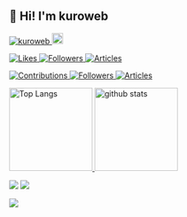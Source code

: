## 👋 Hi! I'm kuroweb

<p align="left"> 
  <a href="https://github.com/kuroweb/kuroweb/">
    <img src="https://komarev.com/ghpvc/?username=kuroweb" alt="kuroweb" />
  </a>
  <a href="https://github.com/kuroweb">
    <img height="20" src="https://img.shields.io/github/followers/kuroweb?label=follow&logo=github&style=flat" />
  </a>
</p>

<p align="left"> 
  <a href="https://zenn.dev/kuromitsu"><img src="https://badgen.org/img/zenn/kuromitsu/likes?style=flat" alt="Likes" />
  <a href="https://zenn.dev/kuromitsu"><img src="https://badgen.org/img/zenn/kuromitsu/followers?style=flat" alt="Followers" />
  <a href="https://zenn.dev/kuromitsu"><img src="https://badgen.org/img/zenn/kuromitsu/articles?style=flat" alt="Articles" />
</p>
    
<p align="left">
  <a href="https://qiita.com/koki_develop"><img src="https://badgen.org/img/qiita/kuroweb/contributions?style=flat" alt="Contributions" />
  <a href="https://qiita.com/kuroweb"><img src="https://badgen.org/img/qiita/kuroweb/followers?style=flat" alt="Followers" />
  <a href="https://qiita.com/kuroweb"><img src="https://badgen.org/img/qiita/kuroweb/articles?style=flat" alt="Articles" />
</p>

<p align="left"> 
  <img alt="Top Langs" height="150px" src="https://github-readme-stats.vercel.app/api/top-langs/?username=kuroweb&layout=compact&count_private=true&show_icons=true&show_icons=true&theme=dark" />
  <img alt="github stats" height="150px" src="https://github-readme-stats.vercel.app/api?username=kuroweb&count_private=true&show_icons=true&theme=dark" />
</p>

[![](https://github-profile-trophy.vercel.app/?username=kuroweb&title=Stars,Commit,Followers,Issues,Repositories,PullRequest&theme=darkhub)](https://github.com/ryo-ma/github-profile-trophy)
[![](https://activity-graph.herokuapp.com/graph?username=kuroweb&theme=github)](https://activity-graph.herokuapp.com/graph?username=kuroweb&theme=github)

[![](https://github-readme-streak-stats.herokuapp.com/?user=kuroweb&theme=dark)](https://github-readme-streak-stats.herokuapp.com/?user=kuroweb&theme=dark)
